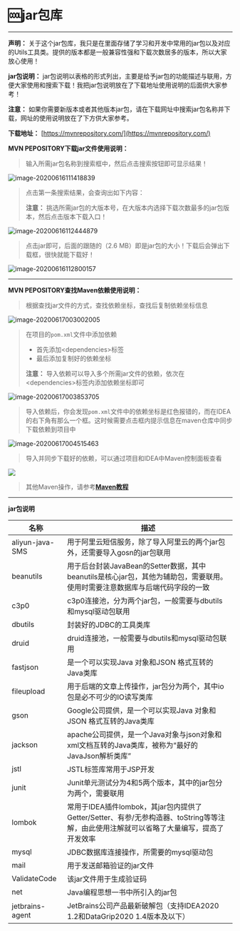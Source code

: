 # 🆒jar包库

------

**声明：** 关于这个jar包库，我只是在里面存储了学习和开发中常用的jar包以及对应的Utils工具类。提供的版本都是一般兼容性强和下载次数居多的版本，所以大家放心使用！

**jar包说明：** jar包说明以表格的形式列出，主要是给予jar包的功能描述与联用，方便大家使用和搜索下载！我把jar包说明放在了下载地址使用说明的后面供大家参考！

**注意：** 如果你需要新版本或者其他版本jar包，请在下载网址中搜索jar包名称并下载，网址的使用说明放在了下方供大家参考。

**下载地址：** [https://mvnrepository.com/](https://mvnrepository.com/)

 

**MVN PEPOSITORY下载jar文件使用说明：** 

> 输入所需jar包名称到搜索框中，然后点击搜索按钮即可显示结果！

![image-20200616111418839](https://gitee.com/Ziphtracks/Figurebed/raw/master/img/1/20200616111423.png)

> 点击第一条搜索结果，会查询出如下内容：
>
> **注意：** 挑选所需jar包的大版本号，在大版本内选择下载次数最多的jar包版本，然后点击版本下载入口！

![image-20200616112444879](https://gitee.com/Ziphtracks/Figurebed/raw/master/img/1/20200616112447.png)

> 点击jar即可，后面的跟随的（2.6 MB）即是jar包的大小！下载后会弹出下载框，很快就能下载好！

![image-20200616112800157](https://gitee.com/Ziphtracks/Figurebed/raw/master/img/1/20200616112802.png)



------



**MVN PEPOSITORY查找Maven依赖使用说明：** 

> 根据查找jar文件的方式，查找依赖坐标，查找后复制依赖坐标信息

![image-20200617003002005](https://gitee.com/Ziphtracks/Figurebed/raw/master/img/1/20200617003149.png)

> 在项目的`pom.xml`文件中添加依赖
>
> - 首先添加\<dependencies>标签
> - 最后添加复制好的依赖坐标
>
> **注意：** 导入依赖可以导入多个所需jar文件的依赖，依次在\<dependencies>标签内添加依赖坐标即可

![image-20200617003853705](https://gitee.com/Ziphtracks/Figurebed/raw/master/img/1/20200617003856.png)

> 导入依赖后，你会发现`pom.xml`文件中的依赖坐标是红色报错的，而在IDEA的右下角有那么一个框。这时候需要点击框内提示信息在maven仓库中同步下载依赖到项目中

![image-20200617004515463](https://gitee.com/Ziphtracks/Figurebed/raw/master/img/1/20200617004827.png)

> 导入并同步下载好的依赖，可以通过项目和IDEA中Maven控制面板查看

![](https://gitee.com/Ziphtracks/Figurebed/raw/master/img/1/20200617005658.png)

> 其他Maven操作，请参考[**Maven教程**](https://github.com/Ziphtracks/JavaLearningmanual/blob/master/docs/developer-tools/Maven%E5%BA%94%E7%94%A8.md)



------



**jar包说明** 

| 名称            | 描述                                                         |
| --------------- | ------------------------------------------------------------ |
| aliyun-java-SMS | 用于阿里云短信服务，除了导入阿里云的两个jar包外，还需要导入gosn的jar包联用 |
| beanutils       | 用于后台封装JavaBean的Setter数据，其中beanutils是核心jar包，其他为辅助包，需要联用。使用时需要注意数据库与后端代码字段的一致 |
| c3p0            | c3p0连接池，分为两个jar包，一般需要与dbutils和mysql驱动包联用 |
| dbutils         | 封装好的JDBC的工具类库                                       |
| druid           | druid连接池，一般需要与dbutils和mysql驱动包联用              |
| fastjson        | 是一个可以实现Java 对象和JSON 格式互转的Java类库             |
| fileupload      | 用于后端的文章上传操作，jar包分为两个，其中io包是必不可少的IO读写类库 |
| gson            | Google公司提供，是一个可以实现Java 对象和JSON 格式互转的Java类库 |
| jackson         | apache公司提供，是一个Java对象与json对象和xml文档互转的Java类库，被称为“最好的JavaJson解析类库” |
| jstl            | JSTL标签库常用于JSP开发                                      |
| junit           | Junit单元测试分为4和5两个版本，其中的jar包分为两个，需要联用 |
| lombok          | 常用于IDEA插件lombok，其jar包内提供了Getter/Setter、有参/无参构造器、toString等等注解，由此使用注解就可以省略了大量编写，提高了开发效率 |
| mysql           | JDBC数据库连接操作，所需要的mysql驱动包                      |
| mail            | 用于发送邮箱验证的jar文件                                    |
| ValidateCode    | 该jar文件用于生成验证码                                      |
| net             | Java编程思想一书中所引入的jar包                              |
| jetbrains-agent | JetBrains公司产品最新破解包（支持IDEA2020 1.2和DataGrip2020 1.4版本及以下） |

